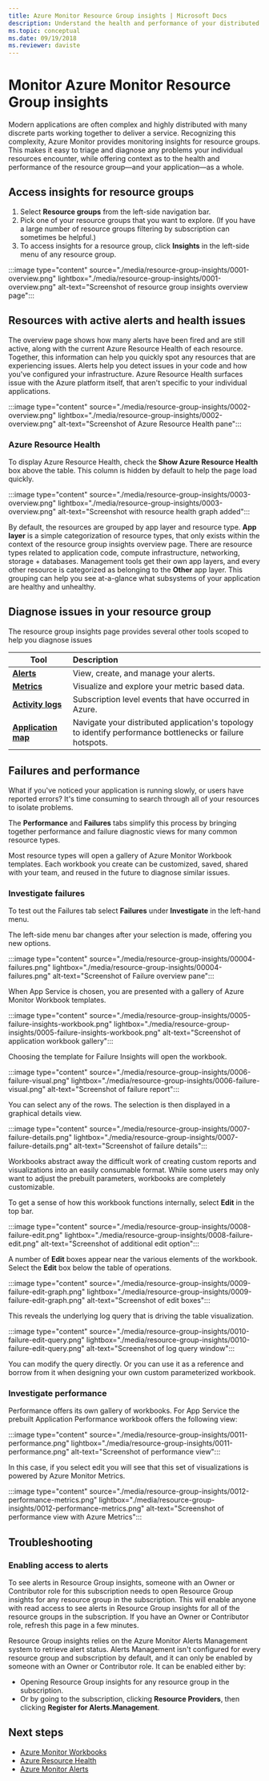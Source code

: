 ```yaml
---
title: Azure Monitor Resource Group insights | Microsoft Docs
description: Understand the health and performance of your distributed applications and services at the Resource Group level with Resource Group insights feature of Azure Monitor.
ms.topic: conceptual
ms.date: 09/19/2018
ms.reviewer: daviste
---
```


# Monitor Azure Monitor Resource Group insights

Modern applications are often complex and highly distributed with many discrete parts working together to deliver a service. Recognizing this complexity, Azure Monitor provides monitoring insights for resource groups. This makes it easy to triage and diagnose any problems your individual resources encounter, while offering context as to the health and performance of the resource group&mdash;and your application&mdash;as a whole.

## Access insights for resource groups

1. Select **Resource groups**  from the left-side navigation bar.
2. Pick one of your resource groups that you want to explore. (If you have a large number of resource groups filtering by subscription can sometimes be helpful.)
3. To access insights for a resource group, click **Insights** in the left-side menu of any resource group.

:::image type="content" source="./media/resource-group-insights/0001-overview.png" lightbox="./media/resource-group-insights/0001-overview.png" alt-text="Screenshot of resource group insights overview page":::

## Resources with active alerts and health issues

The overview page shows how many alerts have been fired and are still active, along with the current Azure Resource Health of each resource. Together, this information can help you quickly spot any resources that are experiencing issues. Alerts help you detect issues in your code and how you've configured your infrastructure. Azure Resource Health surfaces issue with the Azure platform itself, that aren't specific to your individual applications.

:::image type="content" source="./media/resource-group-insights/0002-overview.png" lightbox="./media/resource-group-insights/0002-overview.png" alt-text="Screenshot of Azure Resource Health pane":::

### Azure Resource Health

To display Azure Resource Health, check the **Show Azure Resource Health** box above the table. This column is hidden by default to help the page load quickly.

:::image type="content" source="./media/resource-group-insights/0003-overview.png" lightbox="./media/resource-group-insights/0003-overview.png" alt-text="Screenshot with resource health graph added":::

By default, the resources are grouped by app layer and resource type. **App layer** is a simple categorization of resource types, that only exists within the context of the resource group insights overview page. There are resource types related to application code, compute infrastructure, networking, storage + databases. Management tools get their own app layers, and every other resource is categorized as belonging to the **Other** app layer. This grouping can help you see at-a-glance what subsystems of your application are healthy and unhealthy.

## Diagnose issues in your resource group

The resource group insights page provides several other tools scoped to help you diagnose issues

   | Tool | Description |
   | ---------------- |:-----|
   | [**Alerts**](../alerts/alerts-overview.md)      |  View, create, and manage your alerts. |
   | [**Metrics**](../data-platform.md) | Visualize and explore your metric based data.    |
   | [**Activity logs**](../essentials/platform-logs-overview.md) | Subscription level events that have occurred in Azure.  |
   | [**Application map**](../app/app-map.md) | Navigate your distributed application's topology to identify performance bottlenecks or failure hotspots. |

## Failures and performance

What if you've noticed your application is running slowly, or users have reported errors? It's time consuming to search through all of your resources to isolate problems.

The **Performance** and **Failures** tabs simplify this process by bringing together performance and failure diagnostic views for many common resource types.

Most resource types will open a gallery of Azure Monitor Workbook templates. Each workbook you create can be customized, saved, shared with your team, and reused in the future to diagnose similar issues.

### Investigate failures

To test out the Failures tab select **Failures** under **Investigate** in the left-hand menu.

The left-side menu bar changes after your selection is made, offering you new options.

:::image type="content" source="./media/resource-group-insights/00004-failures.png" lightbox="./media/resource-group-insights/00004-failures.png" alt-text="Screenshot of Failure overview pane":::

When App Service is chosen, you are presented with a gallery of Azure Monitor Workbook templates.

:::image type="content" source="./media/resource-group-insights/0005-failure-insights-workbook.png" lightbox="./media/resource-group-insights/0005-failure-insights-workbook.png" alt-text="Screenshot of application workbook gallery":::

Choosing the template for Failure Insights will open the workbook.

:::image type="content" source="./media/resource-group-insights/0006-failure-visual.png" lightbox="./media/resource-group-insights/0006-failure-visual.png" alt-text="Screenshot of failure report":::

You can select any of the rows. The selection is then displayed in a graphical details view.

:::image type="content" source="./media/resource-group-insights/0007-failure-details.png" lightbox="./media/resource-group-insights/0007-failure-details.png" alt-text="Screenshot of failure details":::

Workbooks abstract away the difficult work of creating custom reports and visualizations into an easily consumable format. While some users may only want to adjust the prebuilt parameters, workbooks are completely customizable.

To get a sense of how this workbook functions internally, select **Edit** in the top bar.

:::image type="content" source="./media/resource-group-insights/0008-failure-edit.png" lightbox="./media/resource-group-insights/0008-failure-edit.png" alt-text="Screenshot of additional edit option":::

A number of **Edit** boxes appear near the various elements of the workbook. Select the **Edit** box below the table of operations.

:::image type="content" source="./media/resource-group-insights/0009-failure-edit-graph.png" lightbox="./media/resource-group-insights/0009-failure-edit-graph.png" alt-text="Screenshot of edit boxes":::

This reveals the underlying log query that is driving the table visualization.

 :::image type="content" source="./media/resource-group-insights/0010-failure-edit-query.png" lightbox="./media/resource-group-insights/0010-failure-edit-query.png" alt-text="Screenshot of log query window":::

You can modify the query directly. Or you can use it as a reference and borrow from it when designing your own custom parameterized workbook.

### Investigate performance

Performance offers its own gallery of workbooks. For App Service the prebuilt Application Performance workbook offers the following view:

 :::image type="content" source="./media/resource-group-insights/0011-performance.png" lightbox="./media/resource-group-insights/0011-performance.png" alt-text="Screenshot of performance view":::

In this case, if you select edit you will see that this set of visualizations is powered by Azure Monitor Metrics.

 :::image type="content" source="./media/resource-group-insights/0012-performance-metrics.png" lightbox="./media/resource-group-insights/0012-performance-metrics.png" alt-text="Screenshot of performance view with Azure Metrics":::

## Troubleshooting

### Enabling access to alerts

To see alerts in Resource Group insights, someone with an Owner or Contributor role for this subscription needs to open Resource Group insights for any resource group in the subscription. This will enable anyone with read access to see alerts in Resource Group insights for all of the resource groups in the subscription. If you have an Owner or Contributor role, refresh this page in a few minutes.

Resource Group insights relies on the Azure Monitor Alerts Management system to retrieve alert status. Alerts Management isn't configured for every resource group and subscription by default, and it can only be enabled by someone with an Owner or Contributor role. It can be enabled either by:
* Opening Resource Group insights for any resource group in the subscription.
* Or by going to the subscription, clicking **Resource Providers**, then clicking **Register for Alerts.Management**.

## Next steps

- [Azure Monitor Workbooks](../visualize/workbooks-overview.md)
- [Azure Resource Health](../../service-health/resource-health-overview.md)
- [Azure Monitor Alerts](../alerts/alerts-overview.md)
